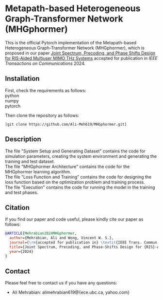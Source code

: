 # Metapath-based Heterogeneous Graph-Transformer Network (MHGphormer)

This is the official Pytorch implementation of the Metapath-based Heterogeneous Graph-Transformer Network (MHGphormer), which is proposed in our paper [Joint Spectrum, Precoding, and Phase Shifts Design for RIS-Aided Multiuser MIMO THz Systems]() accepted for publication in *IEEE Transactions on Communications* 2024.

## Installation

First, check the requirements as follows:\
python\
numpy\
pytorch



Then clone the repository as follows:
```shell
[git clone https://github.com/Ali-Meh619/MHGphormer.git]
```

## Description

The file "System Setup and Generating Dataset" contains the code for simulation parameters, creating the system environment and generating the training and test dataset.\
The file "MHGphormer Architecture" contains the code for the MHGphormer learning algorithm.\
The file "Loss Function and Training" contains the code for designing the loss function based on the optimization problem and training process.\
The file "Execution" contains the code for running the model in the training and test phases.


## Citation

If you find our paper and code useful, please kindly cite our paper as follows:
```bibtex
@ARTICLE{Mehrabian2024MHGphormer,
  author={Mehrabian, Ali and Wong, Vincent W. S.},
  journal={\rm{accepted for publication in} \textit{IEEE Trans. Commun.}}, 
  title={Joint Spectrum, Precoding, and Phase-Shifts Design for {RIS}-Aided Multiuser {MIMO} {TH}z Systems}, 
  year={2024}
}
```

## Contact

Please feel free to contact us if you have any questions:
- Ali Mehrabian: alimehrabian619@{ece.ubc.ca, yahoo.com}

